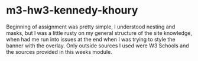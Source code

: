 # m3-hw3-kennedy-khoury
Beginning of assignment was pretty simple, I understood nesting and masks, but I was a little rusty on my general structure of the site knowledge, when had me run into issues at the end when I was trying to style the banner with the overlay.
Only outside sources I used were W3 Schools and the sources provided in this weeks module. 
